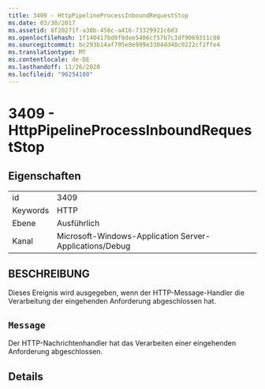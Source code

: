 ```yaml
---
title: 3409 - HttpPipelineProcessInboundRequestStop
ms.date: 03/30/2017
ms.assetid: 8f20271f-a30b-456c-a416-73329921c6d3
ms.openlocfilehash: 1f140417bd0f0dee5486cf57b7c3df9069311c80
ms.sourcegitcommit: bc293b14af795e0e999e3304dd40c0222cf2ffe4
ms.translationtype: MT
ms.contentlocale: de-DE
ms.lasthandoff: 11/26/2020
ms.locfileid: "96254180"
---
```

# <a name="3409---httppipelineprocessinboundrequeststop"></a>3409 - HttpPipelineProcessInboundRequestStop

## <a name="properties"></a>Eigenschaften  
  
|||  
|-|-|  
|id|3409|  
|Keywords|HTTP|  
|Ebene|Ausführlich|  
|Kanal|Microsoft-Windows-Application Server-Applications/Debug|  
  
## <a name="description"></a>BESCHREIBUNG  

 Dieses Ereignis wird ausgegeben, wenn der HTTP-Message-Handler die Verarbeitung der eingehenden Anforderung abgeschlossen hat.  
  
## <a name="message"></a>`Message`  

 Der HTTP-Nachrichtenhandler hat das Verarbeiten einer eingehenden Anforderung abgeschlossen.  
  
## <a name="details"></a>Details
